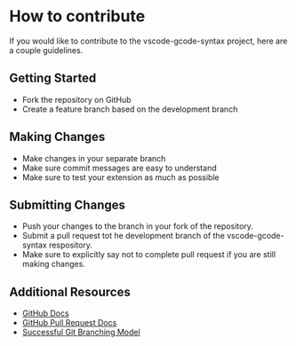 # How to contribute

If you would like to contribute to the vscode-gcode-syntax project, here are a couple guidelines.

## Getting Started

* Fork the repository on GitHub
* Create a feature branch based on the development branch

## Making Changes

* Make changes in your separate branch
* Make sure commit messages are easy to understand
* Make sure to test your extension as much as possible

## Submitting Changes

* Push your changes to the branch in your fork of the repository.
* Submit a pull request tot he development branch of the vscode-gcode-syntax respository.
* Make sure to explicitly say not to complete pull request if you are still making changes.

## Additional Resources

* [GitHub Docs](http://help.github.com/)
* [GitHub Pull Request Docs](http://help.github.com/send-pull-requests/)
* [Successful Git Branching Model](http://nvie.com/posts/a-successful-git-branching-model/)
  